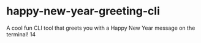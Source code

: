 # happy-new-year-greeting-cli
A cool fun CLI tool that greets you with a Happy New Year message on the terminal! 14
